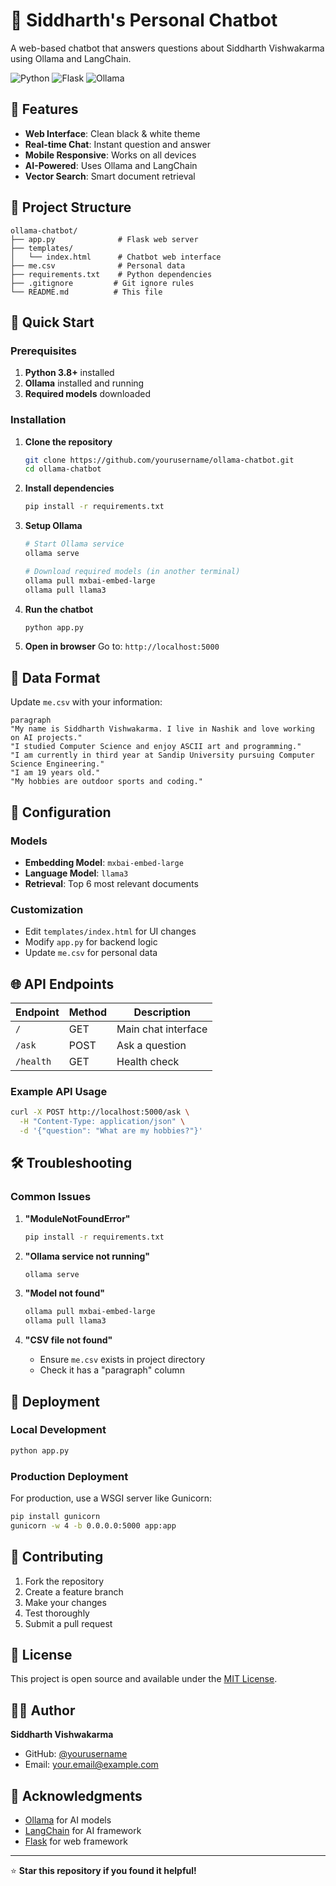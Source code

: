 # 🤖 Siddharth's Personal Chatbot

A web-based chatbot that answers questions about Siddharth Vishwakarma using Ollama and LangChain.

![Python](https://img.shields.io/badge/Python-3.8+-blue.svg)
![Flask](https://img.shields.io/badge/Flask-2.3+-green.svg)
![Ollama](https://img.shields.io/badge/Ollama-AI-orange.svg)

## 🌟 Features

- **Web Interface**: Clean black & white theme
- **Real-time Chat**: Instant question and answer
- **Mobile Responsive**: Works on all devices
- **AI-Powered**: Uses Ollama and LangChain
- **Vector Search**: Smart document retrieval

## 📁 Project Structure

```
ollama-chatbot/
├── app.py              # Flask web server
├── templates/
│   └── index.html      # Chatbot web interface
├── me.csv              # Personal data
├── requirements.txt    # Python dependencies
├── .gitignore         # Git ignore rules
└── README.md          # This file
```

## 🚀 Quick Start

### Prerequisites

1. **Python 3.8+** installed
2. **Ollama** installed and running
3. **Required models** downloaded

### Installation

1. **Clone the repository**
   ```bash
   git clone https://github.com/yourusername/ollama-chatbot.git
   cd ollama-chatbot
   ```

2. **Install dependencies**
   ```bash
   pip install -r requirements.txt
   ```

3. **Setup Ollama**
   ```bash
   # Start Ollama service
   ollama serve
   
   # Download required models (in another terminal)
   ollama pull mxbai-embed-large
   ollama pull llama3
   ```

4. **Run the chatbot**
   ```bash
   python app.py
   ```

5. **Open in browser**
   Go to: `http://localhost:5000`

## 📝 Data Format

Update `me.csv` with your information:

```csv
paragraph
"My name is Siddharth Vishwakarma. I live in Nashik and love working on AI projects."
"I studied Computer Science and enjoy ASCII art and programming."
"I am currently in third year at Sandip University pursuing Computer Science Engineering."
"I am 19 years old."
"My hobbies are outdoor sports and coding."
```

## 🔧 Configuration

### Models
- **Embedding Model**: `mxbai-embed-large`
- **Language Model**: `llama3`
- **Retrieval**: Top 6 most relevant documents

### Customization
- Edit `templates/index.html` for UI changes
- Modify `app.py` for backend logic
- Update `me.csv` for personal data

## 🌐 API Endpoints

| Endpoint | Method | Description |
|----------|--------|-------------|
| `/` | GET | Main chat interface |
| `/ask` | POST | Ask a question |
| `/health` | GET | Health check |

### Example API Usage
```bash
curl -X POST http://localhost:5000/ask \
  -H "Content-Type: application/json" \
  -d '{"question": "What are my hobbies?"}'
```

## 🛠️ Troubleshooting

### Common Issues

1. **"ModuleNotFoundError"**
   ```bash
   pip install -r requirements.txt
   ```

2. **"Ollama service not running"**
   ```bash
   ollama serve
   ```

3. **"Model not found"**
   ```bash
   ollama pull mxbai-embed-large
   ollama pull llama3
   ```

4. **"CSV file not found"**
   - Ensure `me.csv` exists in project directory
   - Check it has a "paragraph" column

## 🚀 Deployment

### Local Development
```bash
python app.py
```

### Production Deployment
For production, use a WSGI server like Gunicorn:
```bash
pip install gunicorn
gunicorn -w 4 -b 0.0.0.0:5000 app:app
```

## 🤝 Contributing

1. Fork the repository
2. Create a feature branch
3. Make your changes
4. Test thoroughly
5. Submit a pull request

## 📄 License

This project is open source and available under the [MIT License](LICENSE).

## 👨‍💻 Author

**Siddharth Vishwakarma**
- GitHub: [@yourusername](https://github.com/yourusername)
- Email: your.email@example.com

## 🙏 Acknowledgments

- [Ollama](https://ollama.ai) for AI models
- [LangChain](https://langchain.com) for AI framework
- [Flask](https://flask.palletsprojects.com) for web framework

---

⭐ **Star this repository if you found it helpful!** 